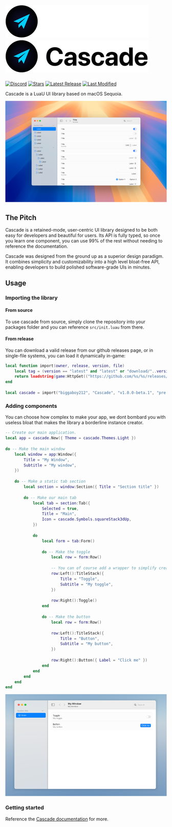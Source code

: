 # ![Cascade span dark](assets/cascade_span_dark.png#gh-dark-mode-only) ![Cascade span light](assets/cascade_span_light.png#gh-light-mode-only)

[stars]: https://github.com/biggaboy212/Cascade/stargazers
[lastrel]: https://github.com/biggaboy212/Cascade/releases/latest
[lastcom]: https://github.com/biggaboy212/Cascade/commits
[disc]: https://discord.gg/2cB4vBAEWk

[badges/stars]: https://img.shields.io/github/stars/biggaboy212/Cascade?label=Stars&logo=GitHub
[badges/lastrel]: https://img.shields.io/github/version/release/biggaboy212/Cascade?label=Latest%20Release
[badges/lastcom]: https://img.shields.io/github/last-commit/biggaboy212/Cascade?label=Last%20Modifed
[badges/disc]: https://img.shields.io/discord/1384338360012898406?&label=Discord

[![Discord][badges/disc]][disc]
[![Stars][badges/stars]][stars]
[![Latest Release][badges/lastrel]][lastrel]
[![Last Modified][badges/lastcom]][lastcom]

Cascade is a LuaU UI library based on macOS Sequoia.

![Cascade](assets/cascade_show.png)

## The Pitch

Cascade is a retained-mode, user-centric UI library designed to be both easy for developers and beautiful for users. Its API is fully typed, so once you learn one component, you can use 99% of the rest without needing to reference the documentation.

Cascade was designed from the ground up as a superior design paradigm. It combines simplicity and customizability into a high level bloat-free API, enabling developers to build polished software-grade UIs in minutes.

## Usage

### Importing the library

#### From source

To use cascade from source, simply clone the repository into your packages folder and you can reference `src/init.luau` from there.

#### From release

You can download a valid release from our github releases page, or in single-file systems, you can load it dynamically in-game:

```lua
local function import(owner, release, version, file)
    local tag = (version == "latest" and "latest" or "download/"..version)
    return loadstring(game:HttpGet(("https://github.com/%s/%s/releases/%s/%s"):format(owner, release, tag, file)), file)()
end

local cascade = import("biggaboy212", "Cascade", "v1.0.0-beta.1", "pre.luau")
```

### Adding components

You can choose how complex to make your app, we dont bombard you with useless bloat that makes the library a borderline instance creator.

```lua
-- Create our main application.
local app = cascade.New({ Theme = cascade.Themes.Light })

do -- Make the main window
    local window = app:Window({
        Title = "My Window",
        Subtitle = "My window",
    })

    do -- Make a static tab section
        local section = window:Section({ Title = "Section title" })

        do -- Make our main tab
            local tab = section:Tab({
                Selected = true,
                Title = "Main",
                Icon = cascade.Symbols.squareStack3dUp,
            })

            do
                local form = tab:Form()
            
                do -- Make the toggle
                    local row = form:Row()

                    -- You can of course add a wrapper to simplify creating page components if you only want a title stack and a component to go along.
                    row:Left():TitleStack({
                        Title = "Toggle",
                        Subtitle = "My toggle",
                    })

                    row:Right():Toggle()
                end

                do -- Make the button
                    local row = form:Row()

                    row:Left():TitleStack({
                        Title = "Button",
                        Subtitle = "My button",
                    })

                    row:Right():Button({ Label = "Click me" })
                end
            end
        end
    end
end
```

![Showcase application](assets/demoapp.png)

### Getting started

Reference the [Cascade documentation](https://biggaboy212.github.io/Cascade/) for more.
